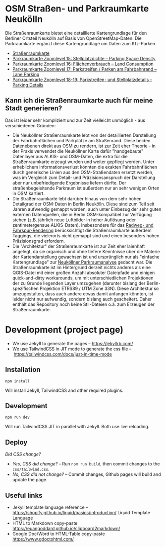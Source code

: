 # OSM Straßen- und Parkraumkarte Neukölln

Die Straßenraumkarte bietet eine detaillierte Kartengrundlage für den Berliner Ortsteil Neukölln auf Basis von OpenStreetMap-Daten. Die Parkraumkarte ergänzt diese Kartengrundlage um Daten zum Kfz-Parken.

* [Straßenraumkarte](https://supaplexosm.github.io/strassenraumkarte-neukoelln/?map=micromap#15/52.4772/13.4393)
* [Parkraumkarte Zoomlevel 15: Stellplatzdichte – Parking Space Density](https://supaplexosm.github.io/strassenraumkarte-neukoelln/?map=parkingmap#15/52.4772/13.4393)
* [Parkraumkarte Zoomlevel 16: Flächenverbrauch – Land Consumption](https://supaplexosm.github.io/strassenraumkarte-neukoelln/?map=parkingmap#16/52.4820/13.4333)
* [Parkraumkarte Zoomlevel 17: Parkstreifen / Parken am Fahrbahnrand – Lane Parking](https://supaplexosm.github.io/strassenraumkarte-neukoelln/?map=parkingmap#17/52.48085/13.43278)
* [Parkraumkarte Zoomlevel 18-19: Parkstreifen- und Stellplatzdetails – Parking Details](https://supaplexosm.github.io/strassenraumkarte-neukoelln/?map=parkingmap#18/52.48090/13.43234)


## Kann ich die Straßenraumkarte auch für meine Stadt generieren?

Das ist leider sehr kompliziert und zur Zeit vielleicht unmöglich - aus verschiedenen Gründen:
* Die Neuköllner Straßenraumkarte lebt von der detaillierten Darstellung der Fahrbahnflächen und Parkplätze am Straßenrand. Diese beiden Datenebenen direkt aus OSM zu rendern, ist zur Zeit eher Theorie - in der Praxis verwendet die Neuköllner Karte dafür "handgebaute" Datenlayer aus ALKIS- und OSM-Daten, die extra für die Straßenraumkarte erzeugt wurden und weiter gepflegt werden. Unter erheblichem Informationsverlust könnten die exakten Fahrbahnflächen durch generische Linien aus den OSM-Straßendaten ersetzt werden, was im Vergleich zum Detail- und Präzisionsanspruch der Darstellung aber nur unbefriedigende Ergebnisse liefern dürfte. Der straßenbegeleitende Parkraum ist außerdem nur an sehr wenigen Orten in OSM kartiert. 
* Die Straßenraumkarte lebt darüber hinaus von dem sehr hohen Detailgrad der OSM-Daten in Berlin Neukölln. Diese sind zum Teil seit Jahren aufwendig gemappt worden, auch unter Einbezug der sehr guten externen Datenquellen, die in Berlin OSM-kompatibel zur Verfügung stehen (z.B. jährlich neue Luftbilder in hoher Auflösung oder zentimetergenaue ALKIS-Daten). Insbesondere für das [Radweg- und Fahrspur-Rendering](https://supaplexosm.github.io/strassenraumkarte-neukoelln/posts/2021-12-31-micromap-update) berücksichtigt die Straßenraumkarte außerdem Taggings, die vielerorts nicht gemappt sind und einen besonders hohen Präzisionsgrad erfordern.
* Die "Architektur" der Straßenraumkarte ist zur Zeit eher laienhaft angelegt, da sie organisch und ohne tiefere Kenntnisse über die Materie der Kartendarstellung gewachsen ist und ursprünglich nur als "einfache Kartengrundlage" zur [Neuköllner Parkraumanalyse](https://supaplexosm.github.io/strassenraumkarte-neukoelln/parkraumkarte/report) gedacht war. Die Straßenraumkarte ist im Hintergrund derzeit nichts anderes als eine QGIS-Datei mit einer großen Anzahl absoluter Dateipfade und einigen quick-and-dirty workarounds, um mit unterschiedlichen Projektionen der zu Grunde liegenden Layer umzugehen (darunter bislang der Berlin-spezifischen Projektion ETRS89 / UTM Zone 33N). Diese Architektur so umzugestalten, dass auch andere etwas damit anfangen könnten, ist leider nicht nur aufwendig, sondern bislang auch gescheitert. Daher enthält das Repository noch keine Stil-Dateien o.ä. zum Erzeugen der Straßenraumkarte.


# Development (project page)

* We use Jekyll to generate the pages – https://jekyllrb.com/
* We use TailwindCSS in JIT mode to generate the css file – https://tailwindcss.com/docs/just-in-time-mode

## Installation

`npm install`

Will install Jekyll, TailwindCSS and other required plugins.

## Development

`npm run dev`

Will run TailwindCSS JIT in parallel with Jekyll. Both use live reloading.

## Deploy

_Did CSS change?_

* _Yes, CSS did change?_ – Run `npm run build`, then commit changes to the `css/tailwind.css`.
* _No, CSS did not change?_ – Commit changes, Github pages will build and update the page.


## Useful links

* Jekyll template language reference – https://shopify.github.io/liquid/basics/introduction/ Liquid Template Language
* HTML to Markdown copy-paste https://euangoddard.github.io/clipboard2markdown/
* Google Doc/Word to HTML-Table copy-paste https://www.gdoctohtml.com/
